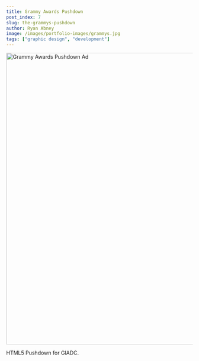 ```yaml
---
title: Grammy Awards Pushdown
post_index: 7
slug: the-grammys-pushdown
author: Ryan Abney
image: /images/portfolio-images/grammys.jpg
tags: ["graphic design", "development"]
---
```


<img src="/images/portfolio-images/grammys.jpg" alt="Grammy Awards Pushdown Ad" width="1180" height="787" />

HTML5 Pushdown for GIADC.
